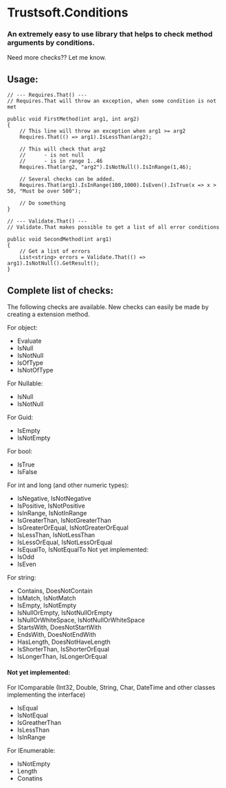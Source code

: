 Trustsoft.Conditions
====================

### An extremely easy to use library that helps to check method arguments by conditions.

Need more checks?? Let me know.

Usage:
-----------------------------------------------------------------------------------
	
	// --- Requires.That() ---
	// Requires.That will throw an exception, when some condition is not met

	public void FirstMethod(int arg1, int arg2)
	{
		// This line will throw an exception when arg1 >= arg2
		Requires.That(() => arg1).IsLessThan(arg2);

		// This will check that arg2
		//		- is not null
		//		- is in range 1..46
		Requires.That(arg2, "arg2").IsNotNull().IsInRange(1,46);

		// Several checks can be added.
		Requires.That(arg1).IsInRange(100,1000).IsEven().IsTrue(x => x > 50, "Must be over 500");

		// Do something
	}

	// --- Validate.That() ---
	// Validate.That makes possible to get a list of all error conditions

	public void SecondMethod(int arg1)
	{
		// Get a list of errors
		List<string> errors = Validate.That(() => arg1).IsNotNull().GetResult();
	}


Complete list of checks:
--------------------------

The following checks are available.
New checks can easily be made by creating a extension method.

For object:

* Evaluate
* IsNull
* IsNotNull
* IsOfType
* IsNotOfType

For Nullable<T>:

* IsNull
* IsNotNull

For Guid:

* IsEmpty
* IsNotEmpty

For bool:

* IsTrue
* IsFalse

For int and long (and other numeric types):

* IsNegative, IsNotNegative
* IsPositive, IsNotPositive
* IsInRange, IsNotInRange
* IsGreaterThan, IsNotGreaterThan
* IsGreaterOrEqual, IsNotGreaterOrEqual
* IsLessThan, IsNotLessThan
* IsLessOrEqual, IsNotLessOrEqual
* IsEqualTo, IsNotEqualTo
Not yet implemented:
* IsOdd
* IsEven

For string:

* Contains, DoesNotContain
* IsMatch, IsNotMatch
* IsEmpty, IsNotEmpty
* IsNullOrEmpty, IsNotNullOrEmpty
* IsNullOrWhiteSpace, IsNotNullOrWhiteSpace
* StartsWith, DoesNotStartWith
* EndsWith, DoesNotEndWith
* HasLength, DoesNotHaveLength
* IsShorterThan, IsShorterOrEqual
* IsLongerThan, IsLongerOrEqual

#### Not yet implemented: ####

For IComparable (Int32, Double, String, Char, DateTime and other classes implementing the interface)

* IsEqual
* IsNotEqual
* IsGreatherThan
* IsLessThan
* IsInRange

For IEnumerable:

* IsNotEmpty
* Length
* Conatins